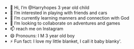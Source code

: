- 👋 Hi, I’m @Harryhopes 3 year old child
- 👀 I’m interested in playing with friends and cars
- 🌱 I’m currently learning manners and connection with God
- 💞️ I’m looking to collaborate on adventures and games
- 📫 reach me on Instagram 
- 😄 Pronouns: I M 3 year old boy
- ⚡ Fun fact: I love my little blanket, I call it baby blanky'. 

<!---
Harryhopes/Harryhopes is a ✨ special ✨ repository because its `README.md` (this file) appears on your GitHub profile.
You can click the Preview link to take a look at your changes.
--->
